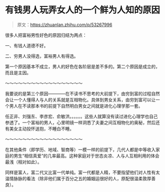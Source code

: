 # 有钱男人玩弄女人的一个鲜为人知的原因

> 原文：<https://zhuanlan.zhihu.com/p/53267996>

很多人把富裕男性好色的原因归结为两点：

一、有钱人道德不好。

二、穷男人没得选，富裕男人有得选。

第一个原因基本不成立，男人的好色在各阶层是差不多的。第二个原因是成立的，而且是主因。

～～～～～～～～～～～～～～～～～～

我要说的是第三个原因————在不读书不思考的大前提下，由穷到富的过程自然会让一个人懂得人与人的关系就是互相物化。具体到男女关系，由穷到富可以让一个男人在不读那本书的前提下自然明白男女之间就是进化心理学那一套。

任正非、刘强东、李彦宏、俞敏洪。。。。。。这些人就算没有读过进化心理学也自己参透了。一个富裕的男人，心里明镜一样洞悉了夫妻之间互相物化的奥秘，然后还有美女主动投怀送抱，不睡白不睡。

～～～～～～～～～～～～～～～～～～

在其他条件（即学历、地域、智商等）一模一样的前提下，几代人都是中等收入家庭的男生“相信真爱”的几率最高。这种家庭对于世态炎凉、人与人互相利用的体会最浅（相对如此）。

同样是富人，富二代又比富一代单纯。富一代都是人精，不要指望他们对人性有太温情脉脉的看法（除非他们属于百分之五的婚姻运很好的人，原配很温柔敦厚善良）。